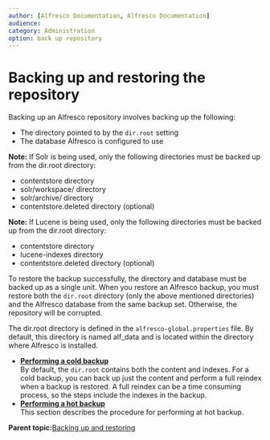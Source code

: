 ```yaml
---
author: [Alfresco Documentation, Alfresco Documentation]
audience: 
category: Administration
option: back up repository
---
```


# Backing up and restoring the repository

Backing up an Alfresco repository involves backing up the following:

-   The directory pointed to by the `dir.root` setting
-   The database Alfresco is configured to use

**Note:** If Solr is being used, only the following directories must be backed up from the dir.root directory:

-   contentstore directory
-   solr/workspace/ directory
-   solr/archive/ directory 
-   contentstore.deleted directory \(optional\)

**Note:** If Lucene is being used, only the following directories must be backed up from the dir.root directory:

-   contentstore directory
-   lucene-indexes directory
-   contentstore.deleted directory \(optional\)

To restore the backup successfully, the directory and database must be backed up as a single unit. When you restore an Alfresco backup, you must restore both the `dir.root` directory \(only the above mentioned directories\) and the Alfresco database from the same backup set. Otherwise, the repository will be corrupted.

The dir.root directory is defined in the `alfresco-global.properties` file. By default, this directory is named alf\_data and is located within the directory where Alfresco is installed.

-   **[Performing a cold backup](../tasks/backup-cold.md)**  
By default, the `dir.root` contains both the content and indexes. For a cold backup, you can back up just the content and perform a full reindex when a backup is restored. A full reindex can be a time consuming process, so the steps include the indexes in the backup.
-   **[Performing a hot backup](../tasks/backup-hot.md)**  
This section describes the procedure for performing at hot backup.

**Parent topic:**[Backing up and restoring](../concepts/ch-backup-restore.md)

